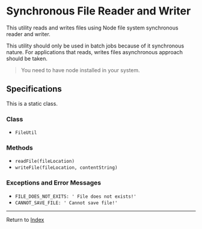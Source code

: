 # Synchronous File Reader and Writer

This utility reads and writes files using Node file system synchronous reader and writer. 

This utility should only be used in batch jobs because of it synchronous nature. For applications that reads, writes files
asynchronous approach should be taken. 

> You need to have node installed in your system.

## Specifications

This is a static class.

### Class
- `FileUtil`

### Methods
- `readFile(fileLocation)`
- `writeFile(fileLocation, contentString)`

### Exceptions and Error Messages
- `FILE_DOES_NOT_EXITS: ' File does not exists!'`
- `CANNOT_SAVE_FILE: ' Cannot save file!'`

---
Return to [Index](../../../README.md)
